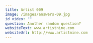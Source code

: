 ```yaml
---
title: Artist 009
image: /images/answers-09.jpg
id_video: ""
question: Another random question?
websiteText: www.artistnine.com
websiteUrl: http://www.artistnine.com
---
```

